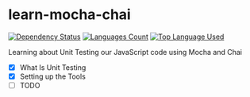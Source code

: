 # learn-mocha-chai

[![Dependency Status](https://david-dm.org/palashmon/learn-webpack/dev-status.svg)](https://david-dm.org/palashmon/learn-webpack)
[![Languages Count](https://img.shields.io/github/languages/count/palashmon/learn-webpack.svg)](https://github.com/palashmon/learn-webpack/search?l=javascript)
[![Top Language Used](https://img.shields.io/github/languages/top/palashmon/learn-webpack.svg)](https://github.com/palashmon/learn-webpack/search?l=javascript)
&nbsp;

Learning about Unit Testing our JavaScript code using Mocha and Chai

*   [x] What Is Unit Testing
*   [x] Setting up the Tools
*   [ ] TODO

